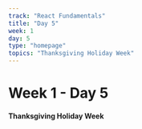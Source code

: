 ```yaml
---
track: "React Fundamentals"
title: "Day 5"
week: 1
day: 5
type: "homepage"
topics: "Thanksgiving Holiday Week"
---
```



# Week 1 - Day 5

#### Thanksgiving Holiday Week

